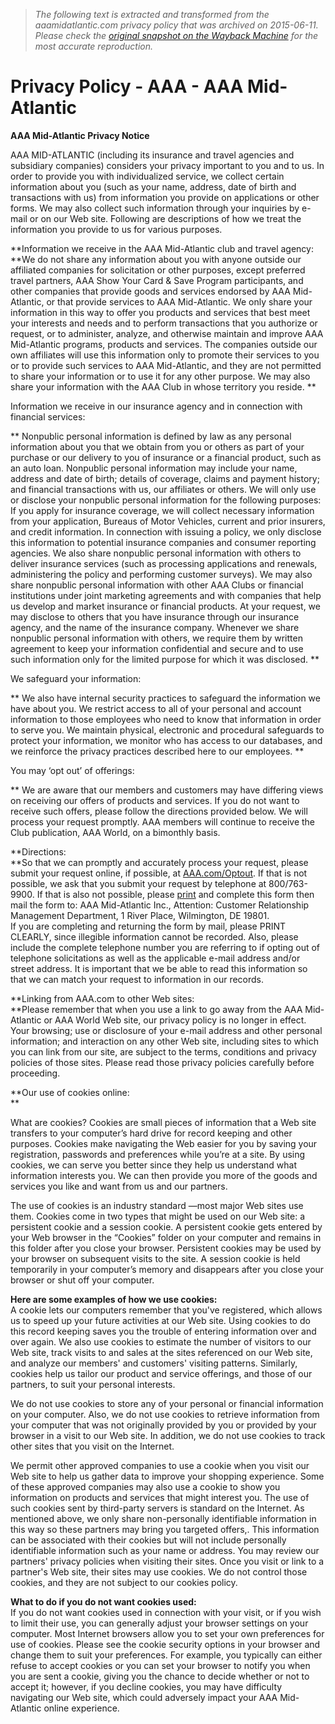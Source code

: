 > *The following text is extracted and transformed from the aaamidatlantic.com privacy policy that was archived on 2015-06-11. Please check the [original snapshot on the Wayback Machine](https://web.archive.org/web/20150611121653id_/http%3A//midatlantic.aaa.com/About/Privacy) for the most accurate reproduction.*

# Privacy Policy - AAA - AAA Mid-Atlantic

**AAA Mid-Atlantic Privacy Notice**

AAA MID-ATLANTIC (including its insurance and travel agencies and subsidiary companies) considers your privacy important to you and to us. In order to provide you with individualized service, we collect certain information about you (such as your name, address, date of birth and transactions with us) from information you provide on applications or other forms. We may also collect such information through your inquiries by e-mail or on our Web site. Following are descriptions of how we treat the information you provide to us for various purposes.

**Information we receive in the AAA Mid-Atlantic club and travel agency:  
**We do not share any information about you with anyone outside our affiliated companies for solicitation or other purposes, except preferred travel partners, AAA Show Your Card & Save Program participants, and other companies that provide goods and services endorsed by AAA Mid-Atlantic, or that provide services to AAA Mid-Atlantic. We only share your information in this way to offer you products and services that best meet your interests and needs and to perform transactions that you authorize or request, or to administer, analyze, and otherwise maintain and improve AAA Mid-Atlantic programs, products and services. The companies outside our own affiliates will use this information only to promote their services to you or to provide such services to AAA Mid-Atlantic, and they are not permitted to share your information or to use it for any other purpose. We may also share your information with the AAA Club in whose territory you reside. **

Information we receive in our insurance agency and in connection with financial services:

** Nonpublic personal information is defined by law as any personal information about you that we obtain from you or others as part of your purchase or our delivery to you of insurance or a financial product, such as an auto loan. Nonpublic personal information may include your name, address and date of birth; details of coverage, claims and payment history; and financial transactions with us, our affiliates or others. We will only use or disclose your nonpublic personal information for the following purposes: If you apply for insurance coverage, we will collect necessary information from your application, Bureaus of Motor Vehicles, current and prior insurers, and credit information. In connection with issuing a policy, we only disclose this information to potential insurance companies and consumer reporting agencies. We also share nonpublic personal information with others to deliver insurance services (such as processing applications and renewals, administering the policy and performing customer surveys). We may also share nonpublic personal information with other AAA Clubs or financial institutions under joint marketing agreements and with companies that help us develop and market insurance or financial products. At your request, we may disclose to others that you have insurance through our insurance agency, and the name of the insurance company. Whenever we share nonpublic personal information with others, we require them by written agreement to keep your information confidential and secure and to use such information only for the limited purpose for which it was disclosed. **

We safeguard your information:

** We also have internal security practices to safeguard the information we have about you. We restrict access to all of your personal and account information to those employees who need to know that information in order to serve you. We maintain physical, electronic and procedural safeguards to protect your information, we monitor who has access to our databases, and we reinforce the privacy practices described here to our employees. **

You may ‘opt out’ of offerings:

** We are aware that our members and customers may have differing views on receiving our offers of products and services. If you do not want to receive such offers, please follow the directions provided below. We will process your request promptly. AAA members will continue to receive the Club publication, AAA World, on a bimonthly basis.

**Directions:  
**So that we can promptly and accurately process your request, please submit your request online, if possible, at [AAA.com/Optout](http://www.aaa.com/Optout). If that is not possible, we ask that you submit your request by telephone at 800/763-9900. If that is also not possible, please [print](http://www.aaa.com/Optout) and complete this form then mail the form to: AAA Mid-Atlantic Inc., Attention: Customer Relationship Management Department, 1 River Place, Wilmington, DE 19801.  
If you are completing and returning the form by mail, please PRINT CLEARLY, since illegible information cannot be recorded. Also, please include the complete telephone number you are referring to if opting out of telephone solicitations as well as the applicable e-mail address and/or street address. It is important that we be able to read this information so that we can match your request to information in our records.

**Linking from AAA.com to other Web sites:  
**Please remember that when you use a link to go away from the AAA Mid-Atlantic or AAA World Web site, our privacy policy is no longer in effect. Your browsing; use or disclosure of your e-mail address and other personal information; and interaction on any other Web site, including sites to which you can link from our site, are subject to the terms, conditions and privacy policies of those sites. Please read those privacy policies carefully before proceeding.

**Our use of cookies online:  
**

What are cookies? Cookies are small pieces of information that a Web site transfers to your computer’s hard drive for record keeping and other purposes. Cookies make navigating the Web easier for you by saving your registration, passwords and preferences while you’re at a site. By using cookies, we can serve you better since they help us understand what information interests you. We can then provide you more of the goods and services you like and want from us and our partners.

The use of cookies is an industry standard —most major Web sites use them. Cookies come in two types that might be used on our Web site: a persistent cookie and a session cookie. A persistent cookie gets entered by your Web browser in the “Cookies” folder on your computer and remains in this folder after you close your browser. Persistent cookies may be used by your browser on subsequent visits to the site. A session cookie is held temporarily in your computer’s memory and disappears after you close your browser or shut off your computer.

**Here are some examples of how we use cookies:**   
A cookie lets our computers remember that you've registered, which allows us to speed up your future activities at our Web site. Using cookies to do this record keeping saves you the trouble of entering information over and over again. We also use cookies to estimate the number of visitors to our Web site, track visits to and sales at the sites referenced on our Web site, and analyze our members' and customers' visiting patterns. Similarly, cookies help us tailor our product and service offerings, and those of our partners, to suit your personal interests.

We do not use cookies to store any of your personal or financial information on your computer. Also, we do not use cookies to retrieve information from your computer that was not originally provided by you or provided by your browser in a visit to our Web site. In addition, we do not use cookies to track other sites that you visit on the Internet.

We permit other approved companies to use a cookie when you visit our Web site to help us gather data to improve your shopping experience. Some of these approved companies may also use a cookie to show you information on products and services that might interest you. The use of such cookies sent by third-party servers is standard on the Internet. As mentioned above, we only share non-personally identifiable information in this way so these partners may bring you targeted offers,. This information can be associated with their cookies but will not include personally identifiable information such as your name or address. You may review our partners' privacy policies when visiting their sites. Once you visit or link to a partner's Web site, their sites may use cookies. We do not control those cookies, and they are not subject to our cookies policy.

**What to do if you do not want cookies used:**   
If you do not want cookies used in connection with your visit, or if you wish to limit their use, you can generally adjust your browser settings on your computer. Most Internet browsers allow you to set your own preferences for use of cookies. Please see the cookie security options in your browser and change them to suit your preferences. For example, you typically can either refuse to accept cookies or you can set your browser to notify you when you are sent a cookie, giving you the chance to decide whether or not to accept it; however, if you decline cookies, you may have difficulty navigating our Web site, which could adversely impact your AAA Mid-Atlantic online experience.
